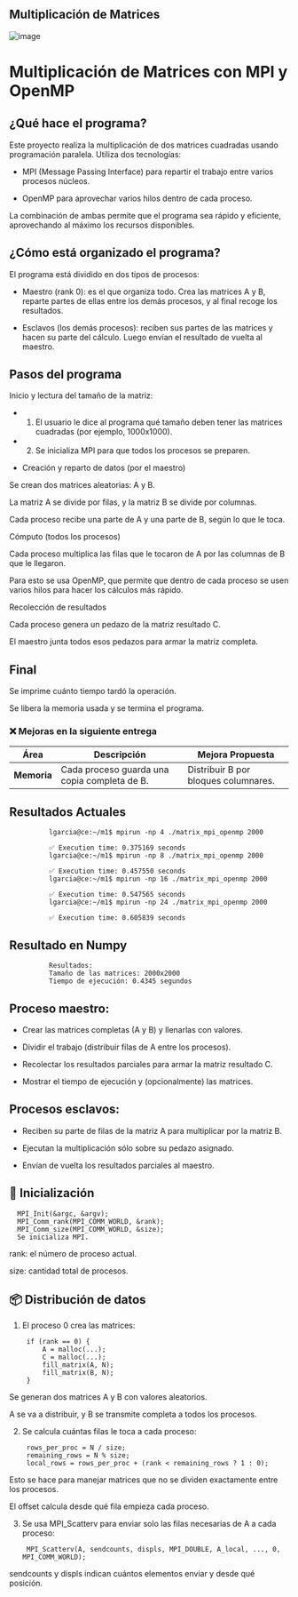 ## Multiplicación de Matrices

![image](https://github.com/user-attachments/assets/39931cd0-8393-4ce7-bf8d-894a2bf9519a)


# Multiplicación de Matrices con MPI y OpenMP

## ¿Qué hace el programa?

Este proyecto realiza la multiplicación de dos matrices cuadradas usando programación paralela. Utiliza dos tecnologías:

- MPI (Message Passing Interface) para repartir el trabajo entre varios procesos núcleos.

- OpenMP para aprovechar varios hilos dentro de cada proceso.

La combinación de ambas permite que el programa sea rápido y eficiente, aprovechando al máximo los recursos disponibles.

## ¿Cómo está organizado el programa?

El programa está dividido en dos tipos de procesos:

- Maestro (rank 0): es el que organiza todo. Crea las matrices A y B, reparte partes de ellas entre los demás procesos, y al final recoge los resultados.

- Esclavos (los demás procesos): reciben sus partes de las matrices y hacen su parte del cálculo. Luego envían el resultado de vuelta al maestro.

## Pasos del programa

Inicio y lectura del tamaño de la matriz:

- 1. El usuario le dice al programa qué tamaño deben tener las matrices cuadradas (por ejemplo, 1000x1000).

- 2. Se inicializa MPI para que todos los procesos se preparen.

- Creación y reparto de datos (por el maestro)

Se crean dos matrices aleatorias: A y B.

La matriz A se divide por filas, y la matriz B se divide por columnas.

Cada proceso recibe una parte de A y una parte de B, según lo que le toca.

Cómputo (todos los procesos)

Cada proceso multiplica las filas que le tocaron de A por las columnas de B que le llegaron.

Para esto se usa OpenMP, que permite que dentro de cada proceso se usen varios hilos para hacer los cálculos más rápido.

Recolección de resultados

Cada proceso genera un pedazo de la matriz resultado C.

El maestro junta todos esos pedazos para armar la matriz completa.

## Final

Se imprime cuánto tiempo tardó la operación.

Se libera la memoria usada y se termina el programa.




### ❌ Mejoras en la siguiente entrega

| Área         | Descripción                                              | Mejora Propuesta                                                            |
|--------------|----------------------------------------------------------|-----------------------------------------------------------------------------|
| **Memoria**      | Cada proceso guarda una copia completa de B.             | Distribuir B por bloques columnares.                                       |

## Resultados Actuales

              lgarcia@ce:~/m1$ mpirun -np 4 ./matrix_mpi_openmp 2000
              
              ✅ Execution time: 0.375169 seconds
              lgarcia@ce:~/m1$ mpirun -np 8 ./matrix_mpi_openmp 2000
              
              ✅ Execution time: 0.457550 seconds
              lgarcia@ce:~/m1$ mpirun -np 16 ./matrix_mpi_openmp 2000
              
              ✅ Execution time: 0.547565 seconds
              lgarcia@ce:~/m1$ mpirun -np 24 ./matrix_mpi_openmp 2000
              
              ✅ Execution time: 0.605839 seconds

## Resultado en Numpy

              Resultados:
              Tamaño de las matrices: 2000x2000
              Tiempo de ejecución: 0.4345 segundos

## Proceso maestro:

- Crear las matrices completas (A y B) y llenarlas con valores.

- Dividir el trabajo (distribuir filas de A entre los procesos).

- Recolectar los resultados parciales para armar la matriz resultado C.

- Mostrar el tiempo de ejecución y (opcionalmente) las matrices.

## Procesos esclavos:

- Reciben su parte de filas de la matriz A para multiplicar por la matriz B.

- Ejecutan la multiplicación sólo sobre su pedazo asignado.

- Envían de vuelta los resultados parciales al maestro.

## 🧠 Inicialización

      MPI_Init(&argc, &argv);
      MPI_Comm_rank(MPI_COMM_WORLD, &rank);
      MPI_Comm_size(MPI_COMM_WORLD, &size);
      Se inicializa MPI.

rank: el número de proceso actual.

size: cantidad total de procesos.

## 📦 Distribución de datos
1. El proceso 0 crea las matrices:

        if (rank == 0) {
            A = malloc(...);
            C = malloc(...);
            fill_matrix(A, N);
            fill_matrix(B, N);
        }
   
Se generan dos matrices A y B con valores aleatorios.

A se va a distribuir, y B se transmite completa a todos los procesos.

2. Se calcula cuántas filas le toca a cada proceso:

        rows_per_proc = N / size;
        remaining_rows = N % size;
        local_rows = rows_per_proc + (rank < remaining_rows ? 1 : 0);
   
Esto se hace para manejar matrices que no se dividen exactamente entre los procesos.

El offset calcula desde qué fila empieza cada proceso.

3. Se usa MPI_Scatterv para enviar solo las filas necesarias de A a cada proceso:

        MPI_Scatterv(A, sendcounts, displs, MPI_DOUBLE, A_local, ..., 0, MPI_COMM_WORLD);

sendcounts y displs indican cuántos elementos enviar y desde qué posición.


